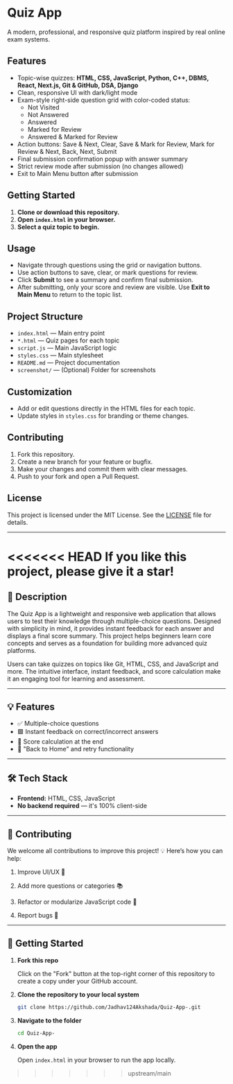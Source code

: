 # Quiz App

A modern, professional, and responsive quiz platform inspired by real online exam systems.

## Features
- Topic-wise quizzes: **HTML, CSS, JavaScript, Python, C++, DBMS, React, Next.js, Git & GitHub, DSA, Django**
- Clean, responsive UI with dark/light mode
- Exam-style right-side question grid with color-coded status:
  - Not Visited
  - Not Answered
  - Answered
  - Marked for Review
  - Answered & Marked for Review
- Action buttons: Save & Next, Clear, Save & Mark for Review, Mark for Review & Next, Back, Next, Submit
- Final submission confirmation popup with answer summary
- Strict review mode after submission (no changes allowed)
- Exit to Main Menu button after submission

## Getting Started

1. **Clone or download this repository.**
2. **Open `index.html` in your browser.**
3. **Select a quiz topic to begin.**

## Usage
- Navigate through questions using the grid or navigation buttons.
- Use action buttons to save, clear, or mark questions for review.
- Click **Submit** to see a summary and confirm final submission.
- After submitting, only your score and review are visible. Use **Exit to Main Menu** to return to the topic list.

## Project Structure
- `index.html` — Main entry point
- `*.html` — Quiz pages for each topic
- `script.js` — Main JavaScript logic
- `styles.css` — Main stylesheet
- `README.md` — Project documentation
- `screenshot/` — (Optional) Folder for screenshots

## Customization
- Add or edit questions directly in the HTML files for each topic.
- Update styles in `styles.css` for branding or theme changes.

## Contributing
1. Fork this repository.
2. Create a new branch for your feature or bugfix.
3. Make your changes and commit them with clear messages.
4. Push to your fork and open a Pull Request.

## License

This project is licensed under the MIT License. See the [LICENSE](./LICENSE) file for details.

---

<<<<<<< HEAD
**If you like this project, please give it a star!**
=======
## 📖 Description

The Quiz App is a lightweight and responsive web application that allows users to test their knowledge through multiple-choice questions. Designed with simplicity in mind, it provides instant feedback for each answer and displays a final score summary. This project helps beginners learn core concepts and serves as a foundation for building more advanced quiz platforms.

Users can take quizzes on topics like Git, HTML, CSS, and JavaScript and more.
The intuitive interface, instant feedback, and score calculation make it an engaging tool for learning and assessment.

---

## 💡 Features
- ✅ Multiple-choice questions
- 🟩 Instant feedback on correct/incorrect answers
- 🧮 Score calculation at the end
- 🔁 "Back to Home" and retry functionality

---

## 🛠️ Tech Stack

- **Frontend:** HTML, CSS, JavaScript
- **No backend required** — it's 100% client-side

---

## 🤝 Contributing

We welcome all contributions to improve this project! 💡
Here’s how you can help:

1. Improve UI/UX 🎨

2. Add more questions or categories 📚

3. Refactor or modularize JavaScript code 🧠

4. Report bugs 🐞

---

## 🚀 Getting Started


1. **Fork this repo**  

   Click on the "Fork" button at the top-right corner of this repository to create a copy under your GitHub account.

2. **Clone the repository to your local system**

   ```bash
   git clone https://github.com/Jadhav124Akshada/Quiz-App-.git
   ```

3. **Navigate to the folder**

   ```bash
   cd Quiz-App-
   ```

4. **Open the app**

   Open `index.html` in your browser to run the app locally.





>>>>>>> upstream/main

